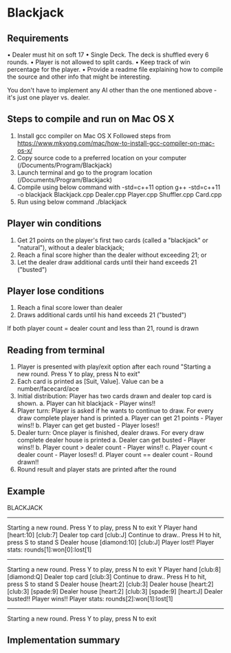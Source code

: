 # Blackjack

Requirements
------------
•   Dealer must hit on soft 17
•   Single Deck. The deck is shuffled every 6 rounds.
•   Player is not allowed to split cards.
•   Keep track of win percentage for the player.
•   Provide a readme file explaining how to compile the source and other info that might be interesting.

You don't have to implement any AI other than the one mentioned above - it's just one player vs. dealer.

Steps to compile and run on Mac OS X
------------------------------------
1. Install gcc compiler on Mac OS X
   Followed steps from https://www.mkyong.com/mac/how-to-install-gcc-compiler-on-mac-os-x/
2. Copy source code to a preferred location on your computer (/Documents/Program/Blackjack)
3. Launch terminal and go to the program location (/Documents/Program/Blackjack)
3. Compile using below command with -std=c++11 option
   g++ -std=c++11 -o blackjack Blackjack.cpp Dealer.cpp Player.cpp Shuffler.cpp Card.cpp
4. Run using below command
   ./blackjack

Player win conditions
---------------------
1. Get 21 points on the player's first two cards (called a "blackjack" or "natural"), without a dealer blackjack;
2. Reach a final score higher than the dealer without exceeding 21; or
3. Let the dealer draw additional cards until their hand exceeds 21 ("busted")

Player lose conditions
----------------------
1. Reach a final score lower than dealer
2. Draws additional cards until his hand exceeds 21 ("busted")

If both player count = dealer count and less than 21, round is drawn

Reading from terminal
---------------------
1. Player is presented with play/exit option after each round
   "Starting a new round. Press Y to play, press N to exit"
2. Each card is printed as [Suit, Value]. Value can be a number/facecard/ace
3. Initial distribution: Player has two cards drawn and dealer top card is shown.
   a. Player can hit blackjack - Player wins!!
3. Player turn: Player is asked if he wants to continue to draw. For every draw complete player hand is printed
   a. Player can get 21 points - Player wins!!
   b. Player can get get busted - Player loses!!
4. Dealer turn: Once player is finished, dealer draws. For every draw complete dealer house is printed
   a. Dealer can get busted - Player wins!!
   b. Player count > dealer count - Player wins!!
   c. Player count < dealer count - Player loses!!
   d. Player count == dealer count - Round drawn!!
5. Round result and player stats are printed after the round

Example
-------
BLACKJACK
********************************************************
Starting a new round. Press Y to play, press N to exit
Y
Player hand
[heart:10]
[club:7]
Dealer top card
[club:J]
Continue to draw.. Press H to hit, press S to stand
S
Dealer house
[diamond:10]
[club:J]
Player lost!! 
Player stats: rounds[1]:won[0]:lost[1]
********************************************************
Starting a new round. Press Y to play, press N to exit
Y
Player hand
[club:8]
[diamond:Q]
Dealer top card
[club:3]
Continue to draw.. Press H to hit, press S to stand
S
Dealer house
[heart:2]
[club:3]
Dealer house
[heart:2]
[club:3]
[spade:9]
Dealer house
[heart:2]
[club:3]
[spade:9]
[heart:J]
Dealer busted!!
Player wins!! 
Player stats: rounds[2]:won[1]:lost[1]
********************************************************
Starting a new round. Press Y to play, press N to exit

Implementation summary
----------------------

